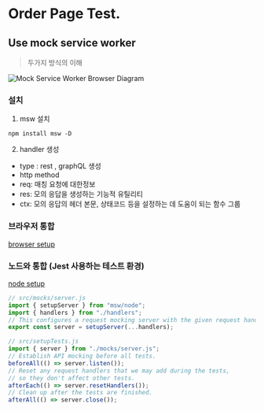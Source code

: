 # Order Page Test.

## Use mock service worker

> 두가지 방식의 이해

![Mock Service Worker Browser Diagram](https://mermaid.ink/img/eyJjb2RlIjoic2VxdWVuY2VEaWFncmFtXG5cdEJyb3dzZXIgLT4-IFNlcnZpY2UgV29ya2VyOiAxLiByZXF1ZXN0XG4gIFNlcnZpY2UgV29ya2VyIC0tPj4gbXN3OiAyLiByZXF1ZXN0IGNsb25lXG4gIG1zdyAtLT4-IG1zdzogMy4gbWF0Y2ggYWdhaW5zdCBtb2Nrc1xuICBtc3cgLS0-PiBTZXJ2aWNlIFdvcmtlcjogNC4gTW9ja2VkIHJlc3BvbnNlXG4gIFNlcnZpY2UgV29ya2VyIC0-PiBCcm93c2VyOiA1LiByZXNwb25kV2l0aChtb2NrZWRSZXNwb25zZSlcblx0XHRcdFx0XHQiLCJtZXJtYWlkIjp7InRoZW1lIjoiZGVmYXVsdCJ9LCJ1cGRhdGVFZGl0b3IiOmZhbHNlfQ)

### 설치

1. msw 설치

```
npm install msw -D
```

2. handler 생성

- type : rest , graphQL 생성
- http method
- req: 매칭 요청에 대한정보
- res: 모의 응답을 생성하는 기능적 유틸리티
- ctx: 모의 응답의 헤더 본문, 상태코드 등을 설정하는 데 도움이 되는 함수 그룹

### 브라우저 통합

[browser setup](https://mswjs.io/docs/getting-started/integrate/browser)

### 노드와 통합 (Jest 사용하는 테스트 환경)

[node setup](https://mswjs.io/docs/getting-started/integrate/node)

```ts
// src/mocks/server.js
import { setupServer } from "msw/node";
import { handlers } from "./handlers";
// This configures a request mocking server with the given request handlers.
export const server = setupServer(...handlers);
```

```ts
// src/setupTests.js
import { server } from "./mocks/server.js";
// Establish API mocking before all tests.
beforeAll(() => server.listen());
// Reset any request handlers that we may add during the tests,
// so they don't affect other tests.
afterEach(() => server.resetHandlers());
// Clean up after the tests are finished.
afterAll(() => server.close());
```
